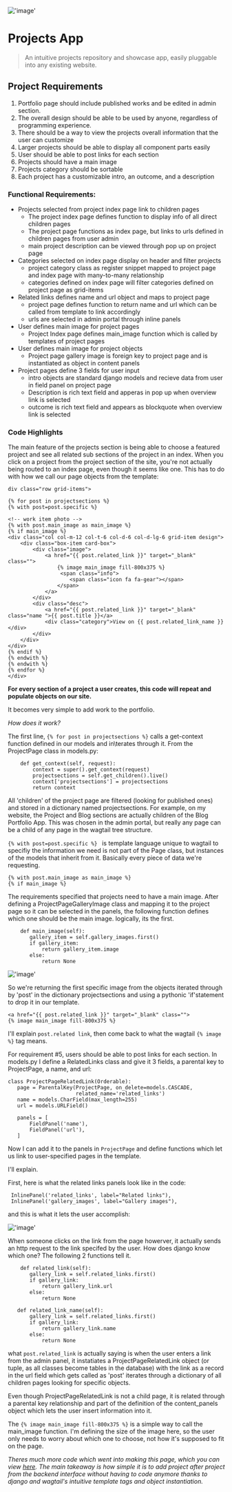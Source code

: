 !['image'](../media/projectP.gif)
# Projects App

> An intuitive projects repository and showcase app, easily pluggable into any existing website. 

## Project Requirements

1. Portfolio page should include published works and be edited in admin section.
2. The overall design should be able to be used by anyone, regardless of programming experience.
3. There should be a way to view the projects overall information that the user can customize
4. Larger projects should be able to display all component parts easily
5. User should be able to post links for each section 
6. Projects should have a main image
7. Projects category should be sortable
8. Each project has a customizable intro, an outcome, and a description

### Functional Requirements:

  * Projects selected from project index page link to children pages 
    - The project index page defines function to display info of all direct children pages
    - The project page functions as index page, but links to urls defined in children pages from user admin 
    - main project description can be viewed through pop up on project page 
  * Categories selected on index page display on header and filter projects
    - project category class as register snippet mapped to project page and index page with many-to-many relationship
    - categories defined on index page will filter categories defined on project page as grid-items
  * Related links defines name and url object and maps to project page   
    - project page defines function to return name and url which can be called from template to link accordingly 
    - urls are selected in admin portal through inline panels 
  * User defines main image for project pages 
    - Project Index page defines main_image function which is called by templates of project pages 
  * User defines main image for project objects
    - Project page gallery image is foreign key to project page and is instantiated as object in content panels 
  * Project pages define 3 fields for user input
    - intro objects are standard django models and recieve data from user in field panel on project page 
    - Description is rich text field and apperas in pop up when overview link is selected
    - outcome is rich text field and appears as blockquote when overview link is selected 
    
 ### Code Highlights
 
The main feature of the projects section is being able to choose a featured project and see all related sub sections of the project in an index. When you click on a project from the project section of the site, you're not actually being routed to an index page, even though it seems like one. This has to do with how we call our page objects from the template:

 ```
div class="row grid-items">

 {% for post in projectsections %}
 {% with post=post.specific %} 
 
 <!-- work item photo -->
 {% with post.main_image as main_image %}
 {% if main_image %}
 <div class="col col-m-12 col-t-6 col-d-6 col-d-lg-6 grid-item design">
     <div class="box-item card-box">
         <div class="image">
             <a href="{{ post.related_link }}" target="_blank" class="">
                 {% image main_image fill-800x375 %}
                  <span class="info">
                     <span class="icon fa fa-gear"></span>
                 </span> 
             </a>
         </div>
         <div class="desc">
             <a href="{{ post.related_link }}" target="_blank" class="name ">{{ post.title }}</a>
             <div class="category">View on {{ post.related_link_name }}</div>
         </div>  
     </div>
 </div>
 {% endif %}
 {% endwith %}
 {% endwith %}
 {% endfor %}
</div>

```

**For every section of a project a user creates, this code will repeat and populate objects on our site.**

It becomes very simple to add work to the portfolio. 

*How does it work?*

The first line, ```{% for post in projectsections %}``` calls a get-context function defined in our models and in\terates through it. From the ProjectPage class in models.py: 
```
    def get_context(self, request):
        context = super().get_context(request)
        projectsections = self.get_children().live()
        context['projectsections'] = projectsections
        return context
```
All 'children' of the project page are filtered (looking for published ones) and stored in a dictionary named projectsections. For example, on my website, the Project and Blog sections are actually children of the Blog Portfolio App. This was chosen in the admin portal, but really any page can be a child of any page in the wagtail tree structure.

```{% with post=post.specific %} ``` is template language unique to wagtail to specifiy the information we need is not part of the Page class, but instances of the models that inherit from it. Basically every piece of data we're requesting. 

```
{% with post.main_image as main_image %}
{% if main_image %}
 ```
The requirements specified that projects need to have a main image. After defining a ProjectPageGalleryImage class and mapping it to the project page so it can be selected in the panels, the following function defines which one should be the main image. logically, its the first.
 
 ```
     def main_image(self):
        gallery_item = self.gallery_images.first()
        if gallery_item:
            return gallery_item.image
        else:
            return None
```

!['image'](../media/mainimageP.png)


 So we're returning the first specific image from the objects iterated through by 'post' in the dictionary projectsections and using a pythonic 'if'statement to drop it in our template. 
 
 ```
 <a href="{{ post.related_link }}" target="_blank" class="">
 {% image main_image fill-800x375 %}
 ```
 
 I'll explain ```post.related link```, then come back to what the wagtail ```{% image %}``` tag means.
 
For requirement #5, users should be able to post links for each section. In models.py I define a RelatedLinks class and give it 3 fields, a parental key to ProjectPage, a name, and url:

 ```
 class ProjectPageRelatedLink(Orderable):
    page = ParentalKey(ProjectPage, on_delete=models.CASCADE,
                       related_name='related_links')
    name = models.CharField(max_length=255)
    url = models.URLField()

    panels = [
        FieldPanel('name'),
        FieldPanel('url'),
    ]
```

Now I can add it to the panels in ```ProjectPage``` and define functions which let us link to user-specified pages in the template. 

I'll explain.

First, here is what the related links panels look like in the code:
```
 InlinePanel('related_links', label="Related links"),
 InlinePanel('gallery_images', label="Gallery images"),
 ```
 and this is what it lets the user accomplish:
 
 !['image'](../media/links.png)
 
 When someone clicks on the link from the page howerver, it actually sends an http request to the link specifed by the user. How does django know which one? The following 2 functions tell it.
 
 ```
     def related_link(self):
        gallery_link = self.related_links.first()
        if gallery_link:
            return gallery_link.url
        else:
            return None

    def related_link_name(self):
        gallery_link = self.related_links.first()
        if gallery_link:
            return gallery_link.name
        else:
            return None
  ```
what ```post.related_link``` is actually saying is when the user enters a link from the admin panel, it instatiates a ProjectPageRelatedLink object (or tuple, as all classes become tables in the database) with the link as a record in the url field which gets called as 'post' iterates through a dictionary of all children pages looking for specific objects.  

Even though ProjectPageRelatedLink is not a child page, it is related through a parental key relationship and part of the definition of the content_panels object which lets the user insert information into it. 

The ```{% image main_image fill-800x375 %}``` is a simple way to call the main_image function. I'm defining the size of the image here, so the user only needs to worry about which one to choose, not how it's supposed to fit on the page. 

*Theres much more code which went into making this page, which you can view [here](https://github.com/CreativeDave/Blog_Portfolio_App/tree/master/project/templates/project). The main takeaway is how simple it is to add project after project from the backend interface without having to code anymore thanks to django and wagtail's intuitive template tags and object instantiation.* 
